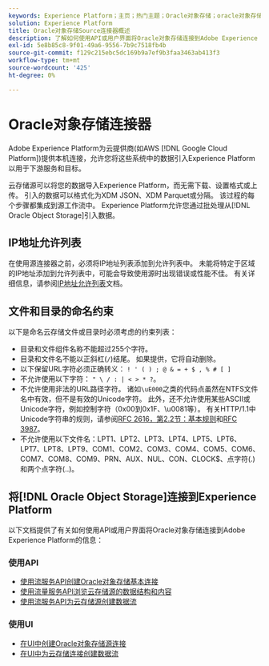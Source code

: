 ```yaml
---
keywords: Experience Platform；主页；热门主题；Oracle对象存储；oracle对象存储
solution: Experience Platform
title: Oracle对象存储Source连接器概述
description: 了解如何使用API或用户界面将Oracle对象存储连接到Adobe Experience Platform。
exl-id: 5e8b85c8-9f01-49a6-9556-7b9c7518fb4b
source-git-commit: f129c215ebc5dc169b9a7ef9b3faa3463ab413f3
workflow-type: tm+mt
source-wordcount: '425'
ht-degree: 0%

---
```


# Oracle对象存储连接器

Adobe Experience Platform为云提供商(如AWS [!DNL Google Cloud Platform])提供本机连接，允许您将这些系统中的数据引入Experience Platform以用于下游服务和目标。

云存储源可以将您的数据导入Experience Platform，而无需下载、设置格式或上传。 引入的数据可以格式化为XDM JSON、XDM Parquet或分隔。 该过程的每个步骤都集成到源工作流中。 Experience Platform允许您通过批处理从[!DNL Oracle Object Storage]引入数据。

## IP地址允许列表

在使用源连接器之前，必须将IP地址列表添加到允许列表中。 未能将特定于区域的IP地址添加到允许列表中，可能会导致使用源时出现错误或性能不佳。 有关详细信息，请参阅[IP地址允许列表](../../ip-address-allow-list.md)文档。

## 文件和目录的命名约束

以下是命名云存储文件或目录时必须考虑的约束列表：

- 目录和文件组件名称不能超过255个字符。
- 目录和文件名不能以正斜杠(`/`)结尾。 如果提供，它将自动删除。
- 以下保留URL字符必须正确转义： `! ' ( ) ; @ & = + $ , % # [ ]`
- 不允许使用以下字符： `" \ / : | < > * ?`。
- 不允许使用非法的URL路径字符。 诸如`\uE000`之类的代码点虽然在NTFS文件名中有效，但不是有效的Unicode字符。 此外，还不允许使用某些ASCII或Unicode字符，例如控制字符（0x00到0x1F、\u0081等）。 有关HTTP/1.1中Unicode字符串的规则，请参阅[RFC 2616，第2.2节：基本规则](https://www.ietf.org/rfc/rfc2616.txt)和[RFC 3987](https://www.ietf.org/rfc/rfc3987.txt)。
- 不允许使用以下文件名：LPT1、LPT2、LPT3、LPT4、LPT5、LPT6、LPT7、LPT8、LPT9、COM1、COM2、COM3、COM4、COM5、COM6、COM7、COM8、COM9、PRN、AUX、NUL、CON、CLOCK$、点字符(.)和两个点字符(..)。

## 将[!DNL Oracle Object Storage]连接到Experience Platform

以下文档提供了有关如何使用API或用户界面将Oracle对象存储连接到Adobe Experience Platform的信息：

### 使用API

- [使用流服务API创建Oracle对象存储基本连接](../../tutorials/api/create/cloud-storage/oracle-object-storage.md)
- [使用流量服务API浏览云存储源的数据结构和内容](../../tutorials/api/explore/cloud-storage.md)
- [使用流服务API为云存储源创建数据流](../../tutorials/api/collect/cloud-storage.md)

### 使用UI

- [在UI中创建Oracle对象存储源连接](../../tutorials/ui/create/cloud-storage/oracle-object-storage.md)
- [在UI中为云存储连接创建数据流](../../tutorials/ui/dataflow/batch/cloud-storage.md)
